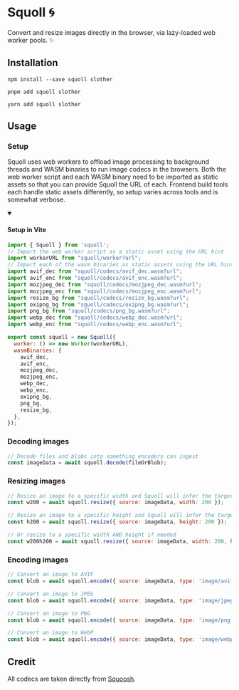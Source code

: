 # Squoll 🌀

Convert and resize images directly in the browser, via lazy-loaded web worker pools. ✨

## Installation

```
npm install --save squoll slother
```
```
pnpm add squoll slother
```
```
yarn add squoll slother
```

## Usage

### Setup

Squoll uses web workers to offload image processing to background threads and WASM binaries to run image codecs in the browsers. Both the web worker script and each WASM binary need to be imported as static assets so that you can provide Squoll the URL of each. Frontend build tools each handle static assets differently, so setup varies across tools and is somewhat verbose.

<details open>
<summary>&nbsp;<h4>Setup in Vite</h4></summary>

```js
import { Squoll } from 'squoll';
// Import the web worker script as a static asset using the URL hint
import workerURL from "squoll/worker?url";
// Import each of the wasm binaries as static assets using the URL hint
import avif_dec from "squoll/codecs/avif_dec.wasm?url";
import avif_enc from "squoll/codecs/avif_enc.wasm?url";
import mozjpeg_dec from "squoll/codecs/mozjpeg_dec.wasm?url";
import mozjpeg_enc from "squoll/codecs/mozjpeg_enc.wasm?url";
import resize_bg from "squoll/codecs/resize_bg.wasm?url";
import oxipng_bg from "squoll/codecs/oxipng_bg.wasm?url";
import png_bg from "squoll/codecs/png_bg.wasm?url";
import webp_dec from "squoll/codecs/webp_dec.wasm?url";
import webp_enc from "squoll/codecs/webp_enc.wasm?url";

export const squoll = new Squoll({
  worker: () => new Worker(workerURL),
  wasmBinaries: {
    avif_dec,
    avif_enc,
    mozjpeg_dec,
    mozjpeg_enc,
    webp_dec,
    webp_enc,
    oxipng_bg,
    png_bg,
    resize_bg,
  },
});
```

</details>

### Decoding images

```js
// Decode files and blobs into something encoders can ingest
const imageData = await squoll.decode(fileOrBlob);
```

### Resizing images

```js
// Resize an image to a specific width and Squoll will infer the target height
const w200 = await squoll.resize({ source: imageData, width: 200 });

// Resize an image to a specific height and Squoll will infer the target wdith
const h200 = await squoll.resize({ source: imageData, height: 200 });

// Or resize to a specific width AND height if needed
const w200h200 = await squoll.resize({ source: imageData, width: 200, height: 200 });
```

### Encoding images

```js
// Convert an image to AVIF
const blob = await squoll.encode({ source: imageData, type: 'image/avif' });

// Convert an image to JPEG
const blob = await squoll.encode({ source: imageData, type: 'image/jpeg' });

// Convert an image to PNG
const blob = await squoll.encode({ source: imageData, type: 'image/png' });

// Convert an image to WebP
const blob = await squoll.encode({ source: imageData, type: 'image/webp' });
```

## Credit
All codecs are taken directly from [Squoosh](https://github.com/GoogleChromeLabs/squoosh).
